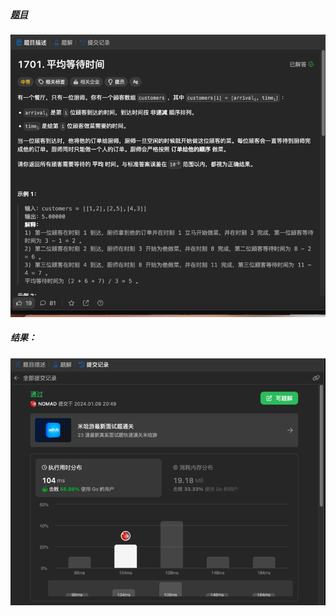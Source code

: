 ##### [题目](https://leetcode.cn/problems/average-waiting-time/description/)
![pic](img.png)
##### 结果：
![pic](result.png)